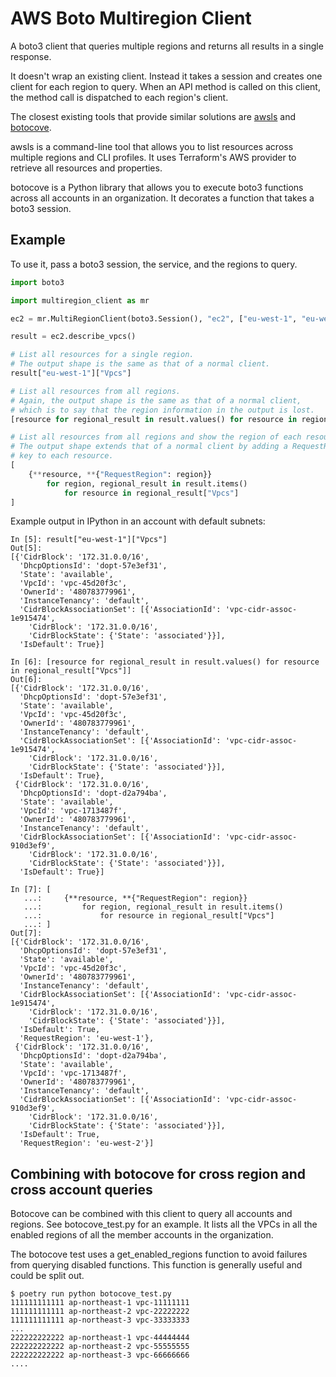 # AWS Boto Multiregion Client

A boto3 client that queries multiple regions and returns all results in a single response.

It doesn't wrap an existing client. Instead it takes a session and creates one client for each region to query. When an API method is called on this client, the method call is dispatched to each region's client.

The closest existing tools that provide similar solutions are [awsls](https://github.com/jckuester/awsls) and [botocove](https://github.com/connelldave/botocove).

awsls is a command-line tool that allows you to list resources across multiple regions and CLI profiles. It uses Terraform's AWS provider to retrieve all resources and properties.

botocove is a Python library that allows you to execute boto3 functions across all accounts in an organization. It decorates a function that takes a boto3 session.

## Example

To use it, pass a boto3 session, the service, and the regions to query.

```python
import boto3

import multiregion_client as mr

ec2 = mr.MultiRegionClient(boto3.Session(), "ec2", ["eu-west-1", "eu-west-2"])

result = ec2.describe_vpcs()

# List all resources for a single region.
# The output shape is the same as that of a normal client.
result["eu-west-1"]["Vpcs"]

# List all resources from all regions.
# Again, the output shape is the same as that of a normal client,
# which is to say that the region information in the output is lost.
[resource for regional_result in result.values() for resource in regional_result["Vpcs"]]

# List all resources from all regions and show the region of each resource.
# The output shape extends that of a normal client by adding a RequestRegion
# key to each resource.
[
    {**resource, **{"RequestRegion": region}}
        for region, regional_result in result.items()
            for resource in regional_result["Vpcs"]
]
```

Example output in IPython in an account with default subnets:

```text
In [5]: result["eu-west-1"]["Vpcs"]
Out[5]:
[{'CidrBlock': '172.31.0.0/16',
  'DhcpOptionsId': 'dopt-57e3ef31',
  'State': 'available',
  'VpcId': 'vpc-45d20f3c',
  'OwnerId': '480783779961',
  'InstanceTenancy': 'default',
  'CidrBlockAssociationSet': [{'AssociationId': 'vpc-cidr-assoc-1e915474',
    'CidrBlock': '172.31.0.0/16',
    'CidrBlockState': {'State': 'associated'}}],
  'IsDefault': True}]

In [6]: [resource for regional_result in result.values() for resource in regional_result["Vpcs"]]
Out[6]:
[{'CidrBlock': '172.31.0.0/16',
  'DhcpOptionsId': 'dopt-57e3ef31',
  'State': 'available',
  'VpcId': 'vpc-45d20f3c',
  'OwnerId': '480783779961',
  'InstanceTenancy': 'default',
  'CidrBlockAssociationSet': [{'AssociationId': 'vpc-cidr-assoc-1e915474',
    'CidrBlock': '172.31.0.0/16',
    'CidrBlockState': {'State': 'associated'}}],
  'IsDefault': True},
 {'CidrBlock': '172.31.0.0/16',
  'DhcpOptionsId': 'dopt-d2a794ba',
  'State': 'available',
  'VpcId': 'vpc-1713487f',
  'OwnerId': '480783779961',
  'InstanceTenancy': 'default',
  'CidrBlockAssociationSet': [{'AssociationId': 'vpc-cidr-assoc-910d3ef9',
    'CidrBlock': '172.31.0.0/16',
    'CidrBlockState': {'State': 'associated'}}],
  'IsDefault': True}]

In [7]: [
   ...:     {**resource, **{"RequestRegion": region}}
   ...:         for region, regional_result in result.items()
   ...:             for resource in regional_result["Vpcs"]
   ...: ]
Out[7]:
[{'CidrBlock': '172.31.0.0/16',
  'DhcpOptionsId': 'dopt-57e3ef31',
  'State': 'available',
  'VpcId': 'vpc-45d20f3c',
  'OwnerId': '480783779961',
  'InstanceTenancy': 'default',
  'CidrBlockAssociationSet': [{'AssociationId': 'vpc-cidr-assoc-1e915474',
    'CidrBlock': '172.31.0.0/16',
    'CidrBlockState': {'State': 'associated'}}],
  'IsDefault': True,
  'RequestRegion': 'eu-west-1'},
 {'CidrBlock': '172.31.0.0/16',
  'DhcpOptionsId': 'dopt-d2a794ba',
  'State': 'available',
  'VpcId': 'vpc-1713487f',
  'OwnerId': '480783779961',
  'InstanceTenancy': 'default',
  'CidrBlockAssociationSet': [{'AssociationId': 'vpc-cidr-assoc-910d3ef9',
    'CidrBlock': '172.31.0.0/16',
    'CidrBlockState': {'State': 'associated'}}],
  'IsDefault': True,
  'RequestRegion': 'eu-west-2'}]
```

## Combining with botocove for cross region and cross account queries

Botocove can be combined with this client to query all accounts and regions. See botocove_test.py for an example. It lists all the VPCs in all the enabled regions of all the member accounts in the organization.

The botocove test uses a get_enabled_regions function to avoid failures from querying disabled functions. This function is generally useful and could be split out.

```
$ poetry run python botocove_test.py
111111111111 ap-northeast-1 vpc-11111111
111111111111 ap-northeast-2 vpc-22222222
111111111111 ap-northeast-3 vpc-33333333
...
222222222222 ap-northeast-1 vpc-44444444
222222222222 ap-northeast-2 vpc-55555555
222222222222 ap-northeast-3 vpc-66666666
....
```
